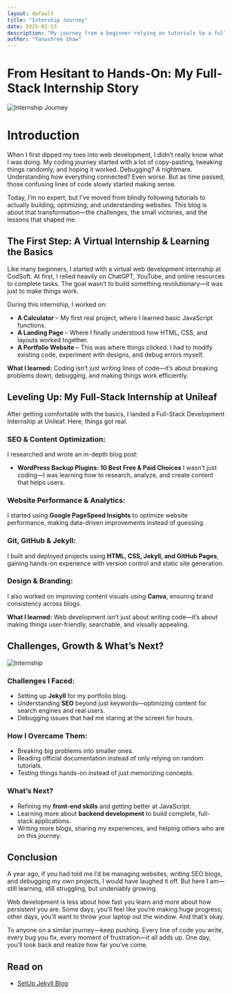 ```yaml
---
layout: default
title: "Intership Journey"
date: 2025-02-13
description: "My journey from a beginner relying on tutorials to a full-stack development intern—embracing challenges, learning SEO, and building real projects."
author: "Tanushree Shaw"
---
```

# From Hesitant to Hands-On: My Full-Stack Internship Story

![Internship Journey](/blogs/assets/Internship%20journey.png)

# Introduction
When I first dipped my toes into web development, I didn’t really know what I was doing. My coding journey started with a lot of copy-pasting, tweaking things randomly, and hoping it worked. Debugging? A nightmare. Understanding how everything connected? Even worse. But as time passed, those confusing lines of code slowly started making sense.

Today, I’m no expert, but I’ve moved from blindly following tutorials to actually building, optimizing, and understanding websites. This blog is about that transformation—the challenges, the small victories, and the lessons that shaped me.

## The First Step: A Virtual Internship & Learning the Basics
Like many beginners, I started with a virtual web development internship at CodSoft. At first, I relied heavily on ChatGPT, YouTube, and online resources to complete tasks. The goal wasn’t to build something revolutionary—it was just to make things work.

During this internship, I worked on:
-  **A Calculator** – My first real project, where I learned basic JavaScript functions.
-  **A Landing Page** – Where I finally understood how HTML, CSS, and layouts worked together.
-  **A Portfolio Website** – This was where things clicked. I had to modify existing code, experiment with designs, and debug errors myself.

**What I learned:** Coding isn’t just writing lines of code—it’s about breaking problems down, debugging, and making things work efficiently.

## Leveling Up: My Full-Stack Internship at Unileaf
After getting comfortable with the basics, I landed a Full-Stack Development Internship at Unileaf. Here, things got real.

### SEO & Content Optimization:
I researched and wrote an in-depth blog post:
- **WordPress Backup Plugins: 10 Best Free & Paid Choices**
I wasn’t just coding—I was learning how to research, analyze, and create content that helps users.

### Website Performance & Analytics:
I started using **Google PageSpeed Insights** to optimize website performance, making data-driven improvements instead of guessing.

### Git, GitHub & Jekyll:
I built and deployed projects using **HTML, CSS, Jekyll, and GitHub Pages**, gaining hands-on experience with version control and static site generation.

### Design & Branding:
I also worked on improving content visuals using **Canva**, ensuring brand consistency across blogs.

**What I learned:** Web development isn’t just about writing code—it’s about making things user-friendly, searchable, and visually appealing.

## Challenges, Growth & What’s Next?

![Internship](/blogs/assets/Internship.png)

### Challenges I Faced:
- Setting up **Jekyll** for my portfolio blog.
- Understanding **SEO** beyond just keywords—optimizing content for search engines and real users.
- Debugging issues that had me staring at the screen for hours.

### How I Overcame Them:
- Breaking big problems into smaller ones.
- Reading official documentation instead of only relying on random tutorials.
- Testing things hands-on instead of just memorizing concepts.

### What’s Next?
- Refining my **front-end skills** and getting better at JavaScript.
- Learning more about **backend development** to build complete, full-stack applications.
- Writing more blogs, sharing my experiences, and helping others who are on this journey.

## Conclusion
A year ago, if you had told me I’d be managing websites, writing SEO blogs, and debugging my own projects, I would have laughed it off. But here I am—still learning, still struggling, but undeniably growing.

Web development is less about how fast you learn and more about how persistent you are. Some days, you’ll feel like you’re making huge progress; other days, you’ll want to throw your laptop out the window. And that’s okay.

To anyone on a similar journey—keep pushing. Every line of code you write, every bug you fix, every moment of frustration—it all adds up. One day, you’ll look back and realize how far you’ve come.

## Read on 
- [SetUp Jekyll Blog](/blogs/setup-jekyll-blog/)

